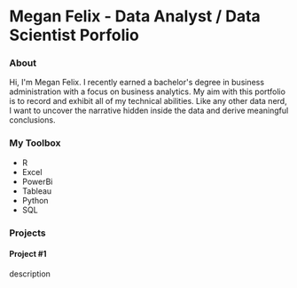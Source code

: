 # Megan Felix - Data Analyst / Data Scientist Porfolio

### About
Hi, I'm Megan Felix. I recently earned a bachelor's degree in business administration with a focus on business analytics. My aim with this portfolio is to record and exhibit all of my technical abilities. Like any other data nerd, I want to uncover the narrative hidden inside the data and derive meaningful conclusions.

### My Toolbox

- R
- Excel
- PowerBi
- Tableau
- Python
- SQL

### Projects

#### Project #1
description
